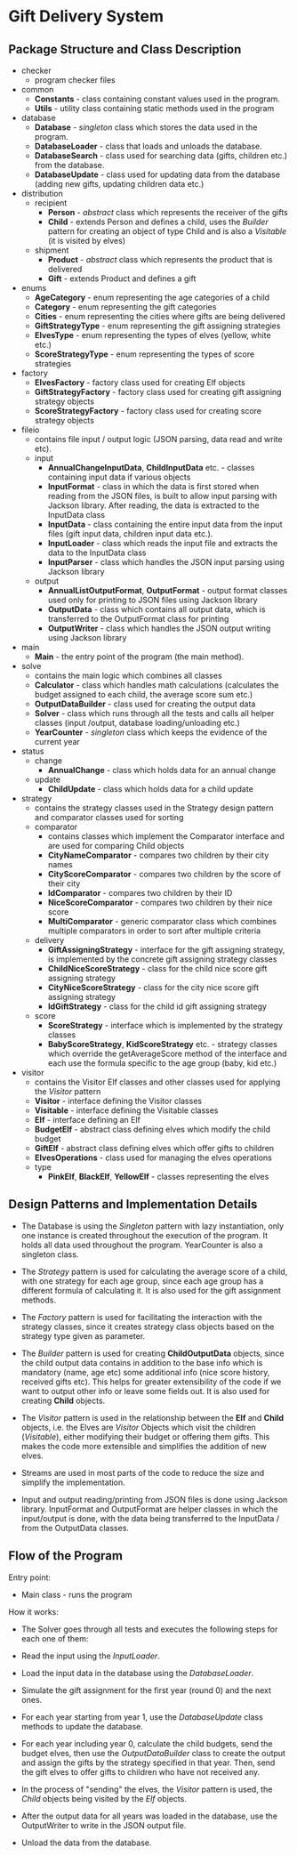 # Gift Delivery System

## Package Structure and Class Description

* checker
    * program checker files
* common
    * **Constants** - class containing constant values used in the program.
    * **Utils** - utility class containing static methods used in the program
* database
    * **Database** - *singleton* class which stores the data used in the program.
    * **DatabaseLoader** - class that loads and unloads the database.
    * **DatabaseSearch** - class used for searching data (gifts, children etc.) from the database.
    * **DatabaseUpdate** - class used for updating data from the database (adding new gifts, 
      updating children data etc.)
* distribution
    * recipient
        * **Person** - *abstract* class which represents the receiver of the gifts
        * **Child** - extends Person and defines a child, uses the *Builder* pattern for creating
                        an object of type Child and is also a *Visitable* (it is visited by elves)
    * shipment
        * **Product** - *abstract* class which represents the product that is delivered
        * **Gift** - extends Product and defines a gift
* enums
    * **AgeCategory** - enum representing the age categories of a child
    * **Category** - enum representing the gift categories
    * **Cities** - enum representing the cities where gifts are being delivered
    * **GiftStrategyType** - enum representing the gift assigning strategies
    * **ElvesType** - enum representing the types of elves (yellow, white etc.)
    * **ScoreStrategyType** - enum representing the types of score strategies
* factory
    * **ElvesFactory** - factory class used for creating Elf objects
    * **GiftStrategyFactory** - factory class used for creating gift assigning strategy objects
    * **ScoreStrategyFactory** - factory class used for creating score strategy objects
* fileio
    * contains file input / output logic (JSON parsing, data read and write etc).
    * input
        * **AnnualChangeInputData**, **ChildInputData** etc. - classes containing input data
            if various objects
        * **InputFormat** - class in which the data is first stored when reading from the JSON
                  files, is built to allow input parsing with Jackson library. After reading, the
                  data is extracted to the InputData class
        * **InputData** - class containing the entire input data from the input files (gift input
            data, children input data etc.).
        * **InputLoader** - class which reads the input file and extracts the data to the
                  InputData class
        * **InputParser** - class which handles the JSON input parsing using Jackson library
    * output
        * **AnnualListOutputFormat**, **OutputFormat** - output format classes used only for
               printing to JSON files using Jackson library
        * **OutputData** - class which contains all output data, which is transferred to the
              OutputFormat class for printing
        * **OutputWriter** - class which handles the JSON output writing using Jackson library
* main
    * **Main** - the entry point of the program (the main method).
* solve
    * contains the main logic which combines all classes
    * **Calculator** - class which handles math calculations (calculates the budget assigned
            to each child, the average score sum etc.) 
    * **OutputDataBuilder** - class used for creating the output data
    * **Solver** - class which runs through all the tests and calls all helper classes (input
               /output, database loading/unloading etc.)
    * **YearCounter** - *singleton* class which keeps the evidence of the current year
* status
    * change
        * **AnnualChange** - class which holds data for an annual change
    * update
        * **ChildUpdate** - class which holds data for a child update
* strategy
    * contains the strategy classes used in the Strategy design pattern and comparator classes
        used for sorting
    * comparator
      * contains classes which implement the Comparator interface and are used for comparing Child
            objects
      * **CityNameComparator** - compares two children by their city names
      * **CityScoreComparator** - compares two children by the score of their city
      * **IdComparator** - compares two children by their ID
      * **NiceScoreComparator** - compares two children by their nice score
      * **MultiComparator** - generic comparator class which combines multiple comparators
                            in order to sort after multiple criteria
    * delivery
      * **GiftAssigningStrategy** - interface for the gift assigning strategy, is implemented
                                 by the concrete gift assigning strategy classes
      * **ChildNiceScoreStrategy** - class for the child nice score gift assigning strategy
      * **CityNiceScoreStrategy** - class for the city nice score gift assigning strategy
      * **IdGiftStrategy** - class for the child id gift assigning strategy
    * score
      * **ScoreStrategy** - interface which is implemented by the strategy classes
      * **BabyScoreStrategy**, **KidScoreStrategy** etc. - strategy classes which override
          the getAverageScore method of the interface and each use the formula specific
          to the age group (baby, kid etc.)
* visitor
    * contains the Visitor Elf classes and other classes used for applying the *Visitor* pattern
    * **Visitor** - interface defining the Visitor classes
    * **Visitable** - interface defining the Visitable classes
    * **Elf** - interface defining an Elf
    * **BudgetElf** - abstract class defining elves which modify the child budget
    * **GiftElf** - abstract class defining elves which offer gifts to children
    * **ElvesOperations** - class used for managing the elves operations
    * type
      * **PinkElf**, **BlackElf**, **YellowElf** - classes representing the elves

## Design Patterns and Implementation Details

* The Database is using the *Singleton* pattern with lazy instantiation, only one instance
  is created throughout the execution of the program. It holds all data used throughout
  the program. YearCounter is also a singleton class.

* The *Strategy* pattern is used for calculating the average score of a child, with one strategy
  for each age group, since each age group has a different formula of calculating it. It is also
  used for the gift assignment methods.

* The *Factory* pattern is used for facilitating the interaction with the strategy classes,
  since it creates strategy class objects based on the strategy type given as parameter.

* The *Builder* pattern is used for creating **ChildOutputData** objects, since the child
  output data contains in addition to the base info which is mandatory (name, age etc) some
  additional info (nice score history, received gifts etc). This helps for greater extensibility
  of the code if we want to output other info or leave some fields out. It is also used for 
  creating **Child** objects.

* The *Visitor* pattern is used in the relationship between the **Elf** and **Child** objects, i.e.
  the Elves are *Visitor* Objects which visit the children (*Visitable*), either modifying their
  budget or offering them gifts. This makes the code more extensible and simplifies the addition
  of new elves.

* Streams are used in most parts of the code to reduce the size and simplify the implementation.

* Input and output reading/printing from JSON files is done using Jackson library. InputFormat
  and OutputFormat are helper classes in which the input/output is done, with the data being
  transferred to the InputData / from the OutputData classes.

## Flow of the Program

Entry point:
* Main class - runs the program

How it works:
* The Solver goes through all tests and executes the following steps for each one of them:

* Read the input using the *InputLoader*.
* Load the input data in the database using the *DatabaseLoader*.
* Simulate the gift assignment for the first year (round 0) and the next ones.
* For each year starting from year 1, use the *DatabaseUpdate* class methods to update the
  database.
* For each year including year 0, calculate the child budgets, send the budget elves, then use the
  *OutputDataBuilder* class to create the output and assign the gifts by the strategy specified
  in that year. Then, send the gift elves to offer gifts to children who have not received any.
* In the process of "sending" the elves, the *Visitor* pattern is used, the *Child* objects being
  visited by the *Elf* objects.
* After the output data for all years was loaded in the database, use the OutputWriter to write
  in the JSON output file.
* Unload the data from the database.

